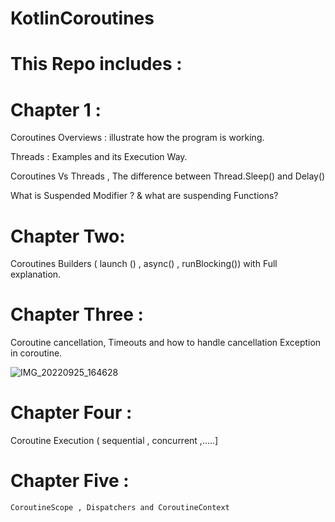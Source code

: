 # KotlinCoroutines
# This Repo includes :

  # Chapter 1 :

Coroutines Overviews : illustrate how the program is working.

Threads : Examples and its Execution Way.

Coroutines Vs Threads , The difference between Thread.Sleep() and Delay()

What is Suspended Modifier ? & what are suspending Functions?

 # Chapter Two:
 
 Coroutines Builders ( launch () , async() , runBlocking())  with Full explanation.
 
 # Chapter Three :
 
 Coroutine cancellation, Timeouts and  how to handle cancellation Exception in coroutine.
 
 ![IMG_20220925_164628](https://user-images.githubusercontent.com/104698688/192150265-0c385f33-53cb-4626-9c73-dadc9d786ad5.jpg)
 
 # Chapter Four :
 
  Coroutine Execution ( sequential , concurrent ,.....]
	
	
# Chapter Five :
	
	CoroutineScope , Dispatchers and CoroutineContext
	

 
   
 
